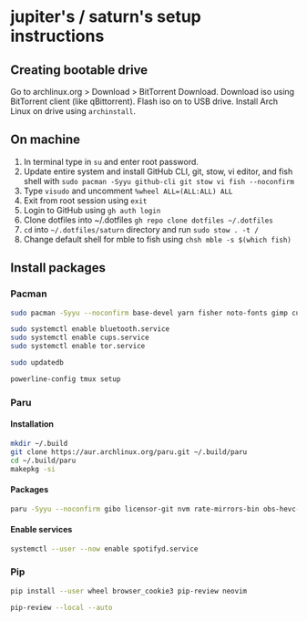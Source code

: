# jupiter's / saturn's setup instructions

## Creating bootable drive

Go to archlinux.org > Download > BitTorrent Download.
Download iso using BitTorrent client (like qBittorrent).
Flash iso on to USB drive.
Install Arch Linux on drive using `archinstall`.

## On machine

  1. In terminal type in `su` and enter root password.
  2. Update entire system and install GitHub CLI, git, stow, vi editor, and fish shell with `sudo pacman -Syyu github-cli git stow vi fish --noconfirm`
  3. Type `visudo` and uncomment `%wheel ALL=(ALL:ALL) ALL`
  4. Exit from root session using `exit`
  5. Login to GitHub using `gh auth login`
  6. Clone dotfiles into ~/.dotfiles `gh repo clone dotfiles ~/.dotfiles`
  7. `cd` into `~/.dotfiles/saturn` directory and run `sudo stow . -t /`
  8. Change default shell for mble to fish using `chsh mble -s $(which fish)`

## Install packages

### Pacman

```sh
sudo pacman -Syyu --noconfirm base-devel yarn fisher noto-fonts gimp cups whois mpv celluloid barrier gimp firefox chromium epiphany tor proxychains-ng neofetch screenfetch exa tree curl wget transmission-cli ueberzug highlight ffmpegthumbnailer elinks ranger plocate coreutils sharutils cpio lzip lzop man-pages man-db dconf dconf-editor dash tmux python python-pip nodejs deno hugo wireshark-qt wireshark-cli termshark qbittorrent youtube-dl wl-clipboard marker gedit bluez bluez-utils gnome-firmware foot alacritty redshift spotifyd zathura ntfs-3g powerline powerline-fonts ttf-jetbrains-mono rofi

sudo systemctl enable bluetooth.service
sudo systemctl enable cups.service
sudo systemctl enable tor.service

sudo updatedb

powerline-config tmux setup
```

### Paru
#### Installation

```sh
mkdir ~/.build
git clone https://aur.archlinux.org/paru.git ~/.build/paru
cd ~/.build/paru
makepkg -si
```

#### Packages

```sh
paru -Syyu --noconfirm gibo licensor-git nvm rate-mirrors-bin obs-hevc-vaapi-git ttf-liberation googler ddgr visual-studio-code-bin adwaita-dark clipman neovim-git neovide polymc-bin systemd-cron sublime-text-4 peazip-gtk2-bin atool spotifyd spot-client ttf-ms-fonts nerd-fonts-complete chrome-gnome-shell nerd-fonts-complete vscode-codicons-git
```

#### Enable services

```sh
systemctl --user --now enable spotifyd.service
```

### Pip

```sh
pip install --user wheel browser_cookie3 pip-review neovim

pip-review --local --auto
```
